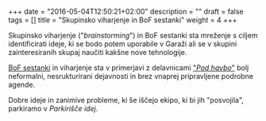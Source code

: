 +++
date = "2016-05-04T12:50:21+02:00"
description = ""
draft = false
tags = []
title = "Skupinsko viharjenje in BoF sestanki"
weight = 4
+++

Skupinsko viharjenje ("*brainstorming*") in BoF sestanki sta mreženje s ciljem identificirati
ideje, ki se bodo potem uporabile v Garaži ali se v skupini zainteresiranih skupaj naučiti
kakšne nove tehnologije.
<!--more-->

[BoF sestanki](https://en.wikipedia.org/wiki/Birds_of_a_feather_\(computing\))
in viharjenje sta v primerjavi z delavnicami ["*Pod havbo*"](/program/delavnice/)
bolj neformalni, nesrukturirani dejavnosti in brez vnaprej pripravljene podrobne
agende.

Dobre ideje in zanimive probleme, ki še iščejo ekipo, ki bi jih "posvojila",
parkiramo v *Parkirišče idej*.
